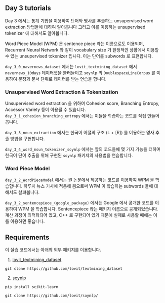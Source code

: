 ## Day 3 tutorials

Day 3 에서는 통계 기법을 이용하여 단어와 명사를 추출하는 unsupervised word extraction 방법들에 대하여 알아봅니다 그리고 이를 이용하는 unsupervised tokenizer 에 대해서도 알아봅니다.

Word Piece Model (WPM) 은 sentence piece 라는 이름으로도 이용되며, Recurrent Neural Network 와 같이 vocabulary size 가 한정적인 상황에서 이용할 수 있는 unsupervised tokenizer 입니다. 이는 단어를 subwords 로 표현합니다.

`day_3_0_navernews_dataset` 에서는 `lovit_textmining_dataset` 에서 `navernews_10days` 데이터셋을 불러들이고 `soynlp` 의 `DoublespaceLineCorpus` 를 이용하여 문장과 문서 단위로 데이터를 받는 연습을 합니다.

### Unsupervised Word Extraction & Tokenization

Unsupervised word extraction 을 위하여 Cohesion score, Branching Entropy, Accessor Variety 등이 이용될 수 있습니다. `day_3_1_cohesion_branching_entropy` 에서는 이들을 학습하는 코드를 직접 만들어 봅니다.

`day_3_3_noun_extraction` 에서는 한국어 어절의 구조 (L + [R]) 를 이용하는 명사 추출 방법을 구현합니다.

`day_3_4_word_noun_tokenizer_soynlp` 에서는 앞의 코드들에 몇 가지 기능을 더하여 한국어 단어 추출을 위해 구현된 `soynlp` 패키지의 사용법을 연습합니다.

### Word Piece Model

`day_3_2_WordPieceModel` 에서는 원 논문에서 제공하는 코드를 이용하여 WPM 을 학습합니다. 하루치 뉴스 기사에 적용해 봄으로써 WPM 이 학습하는 subwords 들에 대해서도 살펴봅니다.

`day_3_2_sentencepiece_(google_package)` 에서는 Google 에서 공개한 코드를 이용하여 WPM 을 학습합니다. Sentencepiece 라는 패키지 이름으로 공개되었습니다. 계산 과정이 최적화되어 있고, C++ 로 구현되어 있기 때문에 실제로 사용할 때에는 이를 이용하면 좋습니다.

## Requirements

이 실습 코드에서는 아래의 외부 패키지를 이용합니다.

1. [lovit_textmining_dataset](https://github.com/lovit/textmining_dataset)

```
git clone https://github.com/lovit/textmining_dataset
```

2. [soynlp](https://github.com/lovit/soynlp/)

```
pip install scikit-learn

git clone https://github.com/lovit/soynlp/
```
